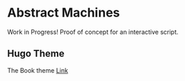 # Abstract Machines

Work in Progress! Proof of concept for an interactive script.

## Hugo Theme

The Book theme [Link](https://themes.gohugo.io/hugo-book/)

